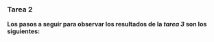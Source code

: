 ### Tarea 2

**Los pasos a seguir para observar los resultados de la *tarea 3* son los siguientes:**
